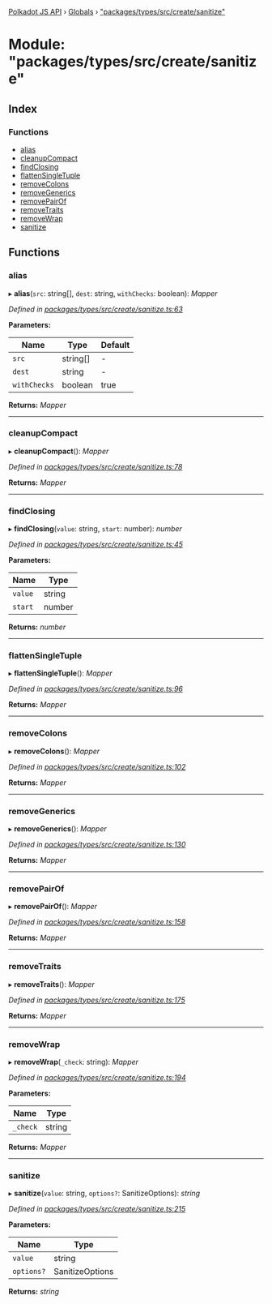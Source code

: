 [Polkadot JS API](../README.md) › [Globals](../globals.md) › ["packages/types/src/create/sanitize"](_packages_types_src_create_sanitize_.md)

# Module: "packages/types/src/create/sanitize"

## Index

### Functions

* [alias](_packages_types_src_create_sanitize_.md#alias)
* [cleanupCompact](_packages_types_src_create_sanitize_.md#cleanupcompact)
* [findClosing](_packages_types_src_create_sanitize_.md#findclosing)
* [flattenSingleTuple](_packages_types_src_create_sanitize_.md#flattensingletuple)
* [removeColons](_packages_types_src_create_sanitize_.md#removecolons)
* [removeGenerics](_packages_types_src_create_sanitize_.md#removegenerics)
* [removePairOf](_packages_types_src_create_sanitize_.md#removepairof)
* [removeTraits](_packages_types_src_create_sanitize_.md#removetraits)
* [removeWrap](_packages_types_src_create_sanitize_.md#removewrap)
* [sanitize](_packages_types_src_create_sanitize_.md#sanitize)

## Functions

###  alias

▸ **alias**(`src`: string[], `dest`: string, `withChecks`: boolean): *Mapper*

*Defined in [packages/types/src/create/sanitize.ts:63](https://github.com/polkadot-js/api/blob/00bc441f0e/packages/types/src/create/sanitize.ts#L63)*

**Parameters:**

Name | Type | Default |
------ | ------ | ------ |
`src` | string[] | - |
`dest` | string | - |
`withChecks` | boolean | true |

**Returns:** *Mapper*

___

###  cleanupCompact

▸ **cleanupCompact**(): *Mapper*

*Defined in [packages/types/src/create/sanitize.ts:78](https://github.com/polkadot-js/api/blob/00bc441f0e/packages/types/src/create/sanitize.ts#L78)*

**Returns:** *Mapper*

___

###  findClosing

▸ **findClosing**(`value`: string, `start`: number): *number*

*Defined in [packages/types/src/create/sanitize.ts:45](https://github.com/polkadot-js/api/blob/00bc441f0e/packages/types/src/create/sanitize.ts#L45)*

**Parameters:**

Name | Type |
------ | ------ |
`value` | string |
`start` | number |

**Returns:** *number*

___

###  flattenSingleTuple

▸ **flattenSingleTuple**(): *Mapper*

*Defined in [packages/types/src/create/sanitize.ts:96](https://github.com/polkadot-js/api/blob/00bc441f0e/packages/types/src/create/sanitize.ts#L96)*

**Returns:** *Mapper*

___

###  removeColons

▸ **removeColons**(): *Mapper*

*Defined in [packages/types/src/create/sanitize.ts:102](https://github.com/polkadot-js/api/blob/00bc441f0e/packages/types/src/create/sanitize.ts#L102)*

**Returns:** *Mapper*

___

###  removeGenerics

▸ **removeGenerics**(): *Mapper*

*Defined in [packages/types/src/create/sanitize.ts:130](https://github.com/polkadot-js/api/blob/00bc441f0e/packages/types/src/create/sanitize.ts#L130)*

**Returns:** *Mapper*

___

###  removePairOf

▸ **removePairOf**(): *Mapper*

*Defined in [packages/types/src/create/sanitize.ts:158](https://github.com/polkadot-js/api/blob/00bc441f0e/packages/types/src/create/sanitize.ts#L158)*

**Returns:** *Mapper*

___

###  removeTraits

▸ **removeTraits**(): *Mapper*

*Defined in [packages/types/src/create/sanitize.ts:175](https://github.com/polkadot-js/api/blob/00bc441f0e/packages/types/src/create/sanitize.ts#L175)*

**Returns:** *Mapper*

___

###  removeWrap

▸ **removeWrap**(`_check`: string): *Mapper*

*Defined in [packages/types/src/create/sanitize.ts:194](https://github.com/polkadot-js/api/blob/00bc441f0e/packages/types/src/create/sanitize.ts#L194)*

**Parameters:**

Name | Type |
------ | ------ |
`_check` | string |

**Returns:** *Mapper*

___

###  sanitize

▸ **sanitize**(`value`: string, `options?`: SanitizeOptions): *string*

*Defined in [packages/types/src/create/sanitize.ts:215](https://github.com/polkadot-js/api/blob/00bc441f0e/packages/types/src/create/sanitize.ts#L215)*

**Parameters:**

Name | Type |
------ | ------ |
`value` | string |
`options?` | SanitizeOptions |

**Returns:** *string*
